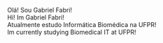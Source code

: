 Olá! Sou Gabriel Fabri!
<br/>
Hi! Im Gabriel Fabri!
<br/>
Atualmente estudo Informática Biomédica na UFPR!  
Im currently studying Biomedical IT at UFPR!
